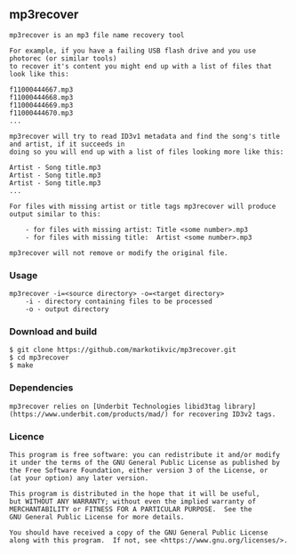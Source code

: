 ## mp3recover
	mp3recover is an mp3 file name recovery tool

	For example, if you have a failing USB flash drive and you use photorec (or similar tools)
	to recover it's content you might end up with a list of files that look like this:

	f11000444667.mp3
	f11000444668.mp3
	f11000444669.mp3
	f11000444670.mp3
	...

	mp3recover will try to read ID3v1 metadata and find the song's title and artist, if it succeeds in
	doing so you will end up with a list of files looking more like this:

	Artist - Song title.mp3
	Artist - Song title.mp3
	Artist - Song title.mp3
	...

	For files with missing artist or title tags mp3recover will produce output similar to this:

		- for files with missing artist: Title <some number>.mp3
		- for files with missing title:  Artist <some number>.mp3
	
	mp3recover will not remove or modify the original file.

### Usage
	mp3recover -i=<source directory> -o=<target directory>
		-i - directory containing files to be processed
		-o - output directory

### Download and build
	$ git clone https://github.com/markotikvic/mp3recover.git
	$ cd mp3recover
	$ make

### Dependencies
	mp3recover relies on [Underbit Technologies libid3tag library](https://www.underbit.com/products/mad/) for recovering ID3v2 tags.

### Licence
	This program is free software: you can redistribute it and/or modify
	it under the terms of the GNU General Public License as published by
	the Free Software Foundation, either version 3 of the License, or
	(at your option) any later version.
	
	This program is distributed in the hope that it will be useful,
	but WITHOUT ANY WARRANTY; without even the implied warranty of
	MERCHANTABILITY or FITNESS FOR A PARTICULAR PURPOSE.  See the
	GNU General Public License for more details.
	
	You should have received a copy of the GNU General Public License
	along with this program.  If not, see <https://www.gnu.org/licenses/>.
